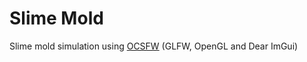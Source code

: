 # Slime Mold
Slime mold simulation using [OCSFW](https://github.com/psychopattt/OCSFW) (GLFW, OpenGL and Dear ImGui)
